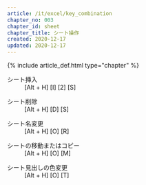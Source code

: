 ```yaml
---
article: /it/excel/key_combination
chapter_no: 003
chapter_id: sheet
chapter_title: シート操作
created: 2020-12-17
updated: 2020-12-17
---
```

{% include article_def.html type="chapter" %}

<dl>
  <dt>シート挿入</dt>
  <dd>[Alt + H] [I] [2] [S]</dd>
</dl>
<dl>
  <dt>シート削除</dt>
  <dd>[Alt + H] [D] [S]</dd>
</dl>
<dl>
  <dt>シート名変更</dt>
  <dd>[Alt + H] [O] [R]</dd>
</dl>
<dl>
  <dt>シートの移動またはコピー</dt>
  <dd>[Alt + H] [O] [M]</dd>
</dl>
<dl>
  <dt>シート見出しの色変更</dt>
  <dd>[Alt + H] [O] [T]</dd>
</dl>

